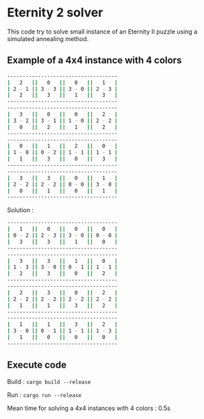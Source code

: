 # Eternity 2 solver

This code try to solve small instance of an Eternity II puzzle using a simulated annealing method.

## Example of a 4x4 instance with 4 colors

```bash
------------------------------------
|   2   ||   0   ||   0   ||   1   |
| 2 - 1 || 3 - 3 || 3 - 0 || 2 - 3 |
|   2   ||   3   ||   1   ||   3   |
------------------------------------
------------------------------------
|   3   ||   0   ||   0   ||   2   |
| 3 - 2 || 3 - 1 || 1 - 0 || 2 - 2 |
|   0   ||   2   ||   1   ||   2   |
------------------------------------
------------------------------------
|   0   ||   1   ||   2   ||   0   |
| 1 - 0 || 0 - 2 || 1 - 1 || 1 - 1 |
|   1   ||   3   ||   0   ||   3   |
------------------------------------
------------------------------------
|   3   ||   3   ||   0   ||   1   |
| 2 - 2 || 2 - 2 || 0 - 0 || 3 - 0 |
|   0   ||   1   ||   0   ||   1   |
------------------------------------
```

Solution :

```bash
------------------------------------
|   1   ||   0   ||   0   ||   0   |
| 0 - 2 || 2 - 3 || 3 - 0 || 0 - 0 |
|   3   ||   3   ||   1   ||   0   |
------------------------------------
------------------------------------
|   3   ||   3   ||   1   ||   0   |
| 1 - 3 || 3 - 0 || 0 - 1 || 1 - 1 |
|   2   ||   3   ||   0   ||   2   |
------------------------------------
------------------------------------
|   2   ||   3   ||   0   ||   2   |
| 2 - 2 || 2 - 2 || 2 - 2 || 2 - 2 |
|   1   ||   1   ||   3   ||   2   |
------------------------------------
------------------------------------
|   1   ||   1   ||   3   ||   2   |
| 3 - 0 || 0 - 1 || 1 - 1 || 1 - 3 |
|   1   ||   0   ||   0   ||   0   |
------------------------------------
```

## Execute code

Build : `cargo build --release`

Run : `cargo run --release`

Mean time for solving a 4x4 instances with 4 colors : 0.5s
